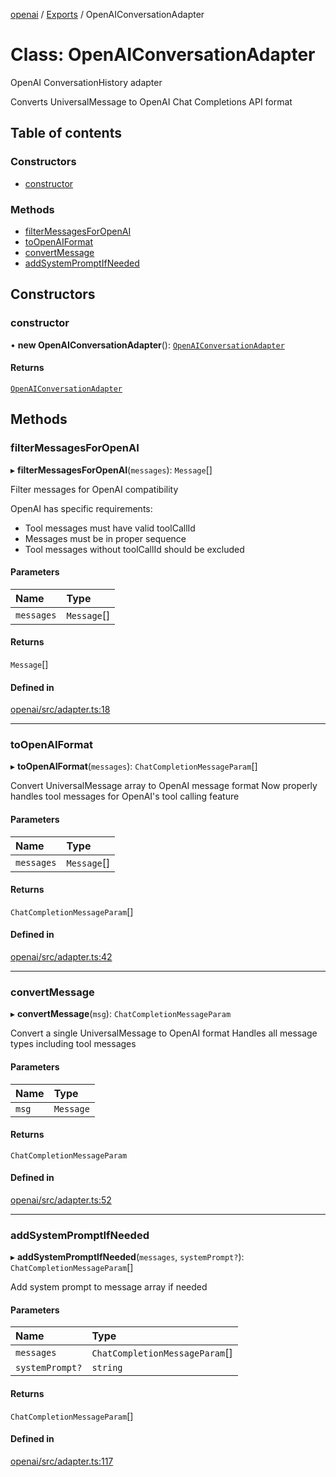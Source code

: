 <!-- 
 ⚠️  AUTO-GENERATED FILE - DO NOT EDIT MANUALLY
 This file is automatically generated by scripts/docs-generator.js
 To make changes, edit the source TypeScript files or update the generator script
-->

[openai](../../) / [Exports](../modules) / OpenAIConversationAdapter

# Class: OpenAIConversationAdapter

OpenAI ConversationHistory adapter

Converts UniversalMessage to OpenAI Chat Completions API format

## Table of contents

### Constructors

- [constructor](OpenAIConversationAdapter#constructor)

### Methods

- [filterMessagesForOpenAI](OpenAIConversationAdapter#filtermessagesforopenai)
- [toOpenAIFormat](OpenAIConversationAdapter#toopenaiformat)
- [convertMessage](OpenAIConversationAdapter#convertmessage)
- [addSystemPromptIfNeeded](OpenAIConversationAdapter#addsystempromptifneeded)

## Constructors

### constructor

• **new OpenAIConversationAdapter**(): [`OpenAIConversationAdapter`](OpenAIConversationAdapter)

#### Returns

[`OpenAIConversationAdapter`](OpenAIConversationAdapter)

## Methods

### filterMessagesForOpenAI

▸ **filterMessagesForOpenAI**(`messages`): `Message`[]

Filter messages for OpenAI compatibility

OpenAI has specific requirements:
- Tool messages must have valid toolCallId
- Messages must be in proper sequence
- Tool messages without toolCallId should be excluded

#### Parameters

| Name | Type |
| :------ | :------ |
| `messages` | `Message`[] |

#### Returns

`Message`[]

#### Defined in

[openai/src/adapter.ts:18](https://github.com/woojubb/robota/blob/a84ba23331912a89a9570280d5fa1a0292ba5c7a/packages/openai/src/adapter.ts#L18)

___

### toOpenAIFormat

▸ **toOpenAIFormat**(`messages`): `ChatCompletionMessageParam`[]

Convert UniversalMessage array to OpenAI message format
Now properly handles tool messages for OpenAI's tool calling feature

#### Parameters

| Name | Type |
| :------ | :------ |
| `messages` | `Message`[] |

#### Returns

`ChatCompletionMessageParam`[]

#### Defined in

[openai/src/adapter.ts:42](https://github.com/woojubb/robota/blob/a84ba23331912a89a9570280d5fa1a0292ba5c7a/packages/openai/src/adapter.ts#L42)

___

### convertMessage

▸ **convertMessage**(`msg`): `ChatCompletionMessageParam`

Convert a single UniversalMessage to OpenAI format
Handles all message types including tool messages

#### Parameters

| Name | Type |
| :------ | :------ |
| `msg` | `Message` |

#### Returns

`ChatCompletionMessageParam`

#### Defined in

[openai/src/adapter.ts:52](https://github.com/woojubb/robota/blob/a84ba23331912a89a9570280d5fa1a0292ba5c7a/packages/openai/src/adapter.ts#L52)

___

### addSystemPromptIfNeeded

▸ **addSystemPromptIfNeeded**(`messages`, `systemPrompt?`): `ChatCompletionMessageParam`[]

Add system prompt to message array if needed

#### Parameters

| Name | Type |
| :------ | :------ |
| `messages` | `ChatCompletionMessageParam`[] |
| `systemPrompt?` | `string` |

#### Returns

`ChatCompletionMessageParam`[]

#### Defined in

[openai/src/adapter.ts:117](https://github.com/woojubb/robota/blob/a84ba23331912a89a9570280d5fa1a0292ba5c7a/packages/openai/src/adapter.ts#L117)
